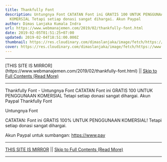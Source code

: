```yaml
---
title: Thankfully Font
description: Untungnya Font CATATAN Font ini GRATIS 100 UNTUK PENGGUNAAN
  KOMERSIAL Tetapi setiap donasi sangat dihargai. Akun Paypal
author: Dimas Lanjaka Kumala Indra
url: https://www.webmanajemen.com/2019/02/thankfully-font.html
date: 2019-02-05T01:51:25+07:00
updated: 2019-02-04T18:51:00.000Z
thumbnail: https://res.cloudinary.com/dimaslanjaka/image/fetch/https://www.uxfree.com/wp-content/uploads/2019/01/543ca35a6b694410bbbbbdccb0d8b046.jpg
cover: https://res.cloudinary.com/dimaslanjaka/image/fetch/https://www.uxfree.com/wp-content/uploads/2019/01/543ca35a6b694410bbbbbdccb0d8b046.jpg
---
```


<hr/> [THIS SITE IS MIRROR](https://www.webmanajemen.com/2019/02/thankfully-font.html) || <a href="https://www.webmanajemen.com/2019/02/thankfully-font.html" rel="follow" class="button" id="read-more">Skip to Full Contents (Read More)</a> <hr/> Thankfully Font - Untungnya Font CATATAN Font ini GRATIS 100 UNTUK PENGGUNAAN KOMERSIAL Tetapi setiap donasi sangat dihargai. Akun Paypal Thankfully Font
  
  
  
  Untungnya Font 

  

  
  CATATAN: Font ini GRATIS 100% UNTUK PENGGUNAAN KOMERSIAL!  Tetapi setiap donasi sangat dihargai. 
  
  Akun Paypal untuk sumbangan: https://www.pay <hr/> [THIS SITE IS MIRROR](https://www.webmanajemen.com/2019/02/thankfully-font.html) || <a href="https://www.webmanajemen.com/2019/02/thankfully-font.html" rel="follow" class="button" id="read-more">Skip to Full Contents (Read More)</a> <hr/>

<script>window.onload = function () {
  if (location.host.includes('dimaslanjaka12') && !getCookie('cookie_admin')) {
    location.replace('https://www.webmanajemen.com/2019/02/thankfully-font.html');
  }
};

function getCookie(cname) {
  var name = cname + '=';
  var decodedCookie = decodeURIComponent(document.cookie);
  var ca = decodedCookie.split(';');
  for (var i = 0; i < ca.length; i++) {
    if (window.CP.shouldStopExecution(0)) break;
    var c = ca[i];
    while (c.charAt(0) == ' ') {
      if (window.CP.shouldStopExecution(1)) break;
      c = c.substring(1);
    }
    window.CP.exitedLoop(1);
    if (c.indexOf(name) == 0) {
      return c.substring(name.length, c.length);
    }
  }
  window.CP.exitedLoop(0);
  return null;
}
</script>